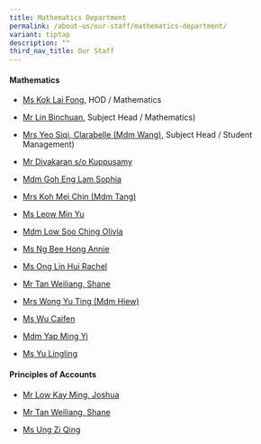 ```yaml
---
title: Mathematics Department
permalink: /about-us/our-staff/mathematics-department/
variant: tiptap
description: ""
third_nav_title: Our Staff
---
```

<h4><strong>Mathematics</strong></h4>
<ul data-tight="true" class="tight">
<li>
<p><a href="mailto:kok_lai_fong@moe.edu.sg" rel="noopener nofollow" target="_blank">Ms Kok Lai Fong</a>,
HOD / Mathematics</p>
</li>
<li>
<p><a href="mailto:lin_binchuan@moe.edu.sg" rel="noopener nofollow" target="_blank">Mr Lin Binchuan</a>,
Subject Head / Mathematics)</p>
</li>
<li>
<p><a href="mailto:wang_siqi_clarabelle@moe.edu.sg" rel="noopener nofollow" target="_blank">Mrs Yeo Siqi, Clarabelle (Mdm Wang)</a>,
Subject Head / Student Management)</p>
</li>
<li>
<p><a href="mailto:divakaran_kuppusamy@moe.edu.sg" rel="noopener nofollow" target="_blank">Mr Divakaran s/o Kuppusamy</a>
</p>
</li>
<li>
<p><a href="mailto:goh_eng_lam@moe.edu.sg" rel="noopener nofollow" target="_blank">Mdm Goh Eng Lam Sophia</a>
</p>
</li>
<li>
<p><a href="mailto:tang_mei_chin@moe.edu.sg" rel="noopener nofollow" target="_blank">Mrs Koh Mei Chin (Mdm Tang)</a>
</p>
</li>
<li>
<p><a href="mailto:leow_min_yu@schools.gov.sg" rel="noopener nofollow" target="_blank">Ms Leow Min Yu</a>
</p>
</li>
<li>
<p><a href="mailto:low_soo_ching@moe.edu.sg" rel="noopener nofollow" target="_blank">Mdm Low Soo Ching Olivia</a>
</p>
</li>
<li>
<p><a href="mailto:annie_ng_bee_hong@moe.edu.sg" rel="noopener nofollow" target="_blank">Ms Ng Bee Hong Annie</a>
</p>
</li>
<li>
<p><a href="mailto:rachel_ong_lin_hui@moe.edu.sg" rel="noopener nofollow" target="_blank">Ms Ong Lin Hui Rachel</a>
</p>
</li>
<li>
<p><a href="mailto:tan_weiliang@moe.edu.sg" rel="noopener nofollow" target="_blank">Mr Tan Weiliang, Shane</a>
</p>
</li>
<li>
<p><a href="mailto:hiew_yu_ting@moe.edu.sg" rel="noopener nofollow" target="_blank">Mrs Wong Yu Ting (Mdm Hiew)</a>
</p>
</li>
<li>
<p><a href="mailto:rachael_wu_caifen@moe.edu.sg" rel="noopener nofollow" target="_blank">Ms Wu Caifen</a>
</p>
</li>
<li>
<p><a href="mailto:yap_ming_yi@moe.edu.sg" rel="noopener nofollow" target="_blank">Mdm Yap Ming Yi</a>
</p>
</li>
<li>
<p><a href="mailto:yu_ling_ling@moe.edu.sg" rel="noopener nofollow" target="_blank">Ms Yu Lingling</a>
</p>
</li>
</ul>
<h4><strong>Principles of Accounts</strong></h4>
<ul data-tight="true" class="tight">
<li>
<p><a href="mailto:low_kay_ming_joshua@moe.edu.sg" rel="noopener nofollow" target="_blank">Mr Low Kay Ming, Joshua</a>
</p>
</li>
<li>
<p><a href="mailto:tan_weiliang@moe.edu.sg" rel="noopener nofollow" target="_blank">Mr Tan Weiliang, Shane</a>
</p>
</li>
<li>
<p><a href="mailto:ung_zi_qing@moe.edu.sg" rel="noopener nofollow" target="_blank">Ms Ung Zi Qing</a>
</p>
</li>
</ul>
<p></p>